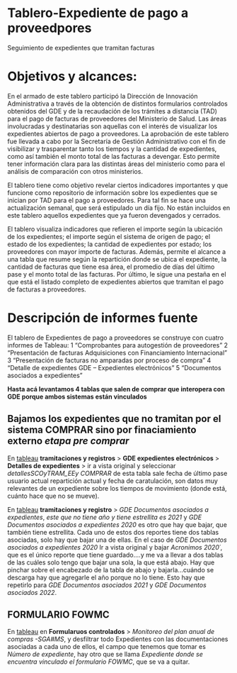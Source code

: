 # Tablero-Expediente de pago a proveedpores
Seguimiento de expedientes que tramitan facturas

# Objetivos y alcances:

En el armado de este tablero participó la Dirección de Innovación Administrativa a través de la obtención de distintos formularios controlados obtenidos del GDE y de la recaudación de los trámites a distancia (TAD) para el pago de facturas de proveedores del Ministerio de Salud. 
Las áreas involucradas y destinatarias son aquellas con el interés de visualizar los expedientes abiertos de pago a proveedores. La aprobación de este tablero fue llevada a cabo por la Secretaría de Gestión Administrativo con el fin de visibilizar y trasparentar tanto los tiempos y la cantidad de expedientes, como así también el monto total de las facturas a devengar. Esto permite tener información clara para las distintas áreas del ministerio como para el análisis de comparación con otros ministerios. 

El tablero tiene como objetivo revelar ciertos indicadores importantes y que funcione como repositorio de información sobre los expedientes que se inician por TAD para el pago a proveedores. Para tal fin se hace una actualización semanal, que será estipulado un día fijo. No están incluidos en este tablero aquellos expedientes que ya fueron devengados y cerrados. 

El tablero visualiza indicadores que refieren el importe según la ubicación de los expedientes; el importe según el sistema de origen de pago; el estado de los expedientes; la cantidad de expedientes por estado; los proveedores con mayor importe de facturas.
Además, permite el alcance a una tabla que resume según la repartición donde se ubica el expediente, la cantidad de facturas que tiene esa área, el promedio de días del último pase y el monto total de las facturas. 
Por último, le sigue una pestaña en el que está el listado completo de expedientes abiertos que tramitan el pago de facturas a proveedores.

# Descripción de informes fuente

El tablero de Expedientes de pago a proveedores se construye con cuatro informes de Tableau:
1 “Comprobantes para autogestión de proveedores”
2 “Presentación de facturas Adquisiciones con Financiamiento Internacional”
3 “Presentación de facturas no amparadas por proceso de compra”
4 “Detalle de expedientes GDE – Expedientes electrónicos”
5 “Documentos asociados a expedientes”


**Hasta acá levantamos 4 tablas que salen de comprar que interopera con GDE porque ambos sistemas están vinculados**

## Bajamos los expedientes que no tramitan por el sistema COMPRAR sino por finaciamiento externo *etapa pre comprar*

En [tableau](https://reportes.gob.ar) **tramitaciones y registros** > **GDE expedientes electrónicos** > **Detalles de expedientes** > ir a vista original y seleccionar *detallesSCOyTRAM_EEy COMPRAR* de esta tabla sale fecha de último pase usuario actual repartición actual y fecha de caratulación, son 
datos muy relevantes de un expediente sobre los tiempos de movimiento (donde está, cuánto hace que no se mueve).

En [tableau](https://reportes.gob.ar) **tramitaciones y registro** > *GDE Documentos asociados a expedientes*, *este que no tiene año y tiene estrellita es 2021*
y *GDE Documentos asociados a expedientes 2020* es otro que hay que bajar, que también tiene estrellita. Cada uno de estos dos reportes tiene
dos tablas asociadas, solo hay que bajar una de ellas. En el caso de *GDE Documentos asociados a expedientes 2020* Ir a vista original y bajar 
*Acronimos 2020´*, que es el único reporte que tiene guardado....y me va a llevar a dos tablas de las cuáles solo tengo que bajar una sola, la que está
abajo. Hay que pinchar sobre el encabezado de la tabla de abajo y bajarla...cuándo se descarga hay que agregarle el año porque no lo tiene. Esto hay que repetirlo para
*GDE Documentos asociados 2021* y *GDE Documentos asociados 2022*.

## FORMULARIO FOWMC ##

En [tableau](https://reportes.gob.ar) en **Formularuos controlados** > *Monitoreo del plan anual de compras -SGA#MS*, y desfiltrar todo Expedientes con las documentaciones asociadas a cada uno de ellos, el campo que tenemos que tomar es *Número de expediente*, hay otro que se llama *Expediente donde se encuentra vinculado el formulario FOWMC*, que se va a quitar.
